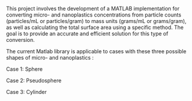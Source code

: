 This project involves the development of a MATLAB implementation for converting micro- and nanoplastics concentrations from particle counts (particles/mL or particles/gram) to mass units (grams/mL or grams/gram), as well as calculating the total surface area using a specific method. The goal is to provide an accurate and efficient solution for this type of conversion.

The current Matlab library is applicable to cases with these three possible shapes of micro- and nanoplastics :

Case 1: Sphere

Case 2: Pseudosphere

Case 3: Cylinder
